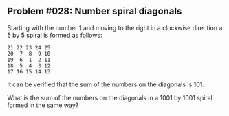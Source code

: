 ## Problem #028: Number spiral diagonals

Starting with the number 1 and moving to the right in a clockwise direction a 5 by 5 spiral is formed as follows:

```
21 22 23 24 25
20  7  8  9 10
19  6  1  2 11
18  5  4  3 12
17 16 15 14 13
```

It can be verified that the sum of the numbers on the diagonals is 101.

What is the sum of the numbers on the diagonals in a 1001 by 1001 spiral formed in the same way?
